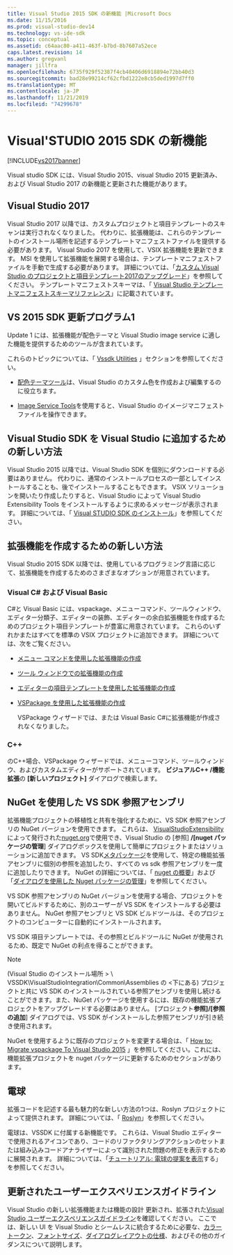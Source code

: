 ```yaml
---
title: Visual Studio 2015 SDK の新機能 |Microsoft Docs
ms.date: 11/15/2016
ms.prod: visual-studio-dev14
ms.technology: vs-ide-sdk
ms.topic: conceptual
ms.assetid: c64aac80-a411-463f-b7bd-8b7607a52ece
caps.latest.revision: 14
ms.author: gregvanl
manager: jillfra
ms.openlocfilehash: 6735f929f52387f4cb40406d6918894e72bb40d3
ms.sourcegitcommit: bad28e99214cf62cfbd1222e8cb5ded1997d7ff0
ms.translationtype: MT
ms.contentlocale: ja-JP
ms.lasthandoff: 11/21/2019
ms.locfileid: "74299678"
---
```

# <a name="what39s-new-in-the-visual-studio-2015-sdk"></a>Visual&#39;STUDIO 2015 SDK の新機能
[!INCLUDE[vs2017banner](../includes/vs2017banner.md)]

Visual studio SDK には、Visual Studio 2015、visual Studio 2015 更新済み、および Visual Studio 2017 の新機能と更新された機能があります。

## <a name="visual-studio-2017"></a>Visual Studio 2017

Visual Studio 2017 以降では、カスタムプロジェクトと項目テンプレートのスキャンは実行されなくなりました。 代わりに、拡張機能は、これらのテンプレートのインストール場所を記述するテンプレートマニフェストファイルを提供する必要があります。 Visual Studio 2017 を使用して、VSIX 拡張機能を更新できます。 MSI を使用して拡張機能を展開する場合は、テンプレートマニフェストファイルを手動で生成する必要があります。 詳細については、「[カスタム Visual Studio のプロジェクトと項目テンプレート2017のアップグレード](/visualstudio/extensibility/upgrading-custom-project-and-item-templates-for-visual-studio-2017?view=vs-2015)」を参照してください。 テンプレートマニフェストスキーマは、「 [Visual Studio テンプレートマニフェストスキーマリファレンス](/visualstudio/extensibility/visual-studio-template-manifest-schema-reference)」に記載されています。

## <a name="vs-2015-sdk-update-1"></a>VS 2015 SDK 更新プログラム1
 Update 1 には、拡張機能が配色テーマと Visual Studio image service に適した機能を提供するためのツールが含まれています。

 これらのトピックについては、「 [Vssdk Utilities](../extensibility/internals/vssdk-utilities.md) 」セクションを参照してください。

- [配色テーマツール](../extensibility/internals/color-theming-tools.md)は、Visual Studio のカスタム色を作成および編集するのに役立ちます。

- [Image Service Tools](../extensibility/internals/image-service-tools.md)を使用すると、Visual Studio のイメージマニフェストファイルを操作できます。

## <a name="new-way-to-add-the-visual-studio-sdk-to-visual-studio"></a>Visual Studio SDK を Visual Studio に追加するための新しい方法
 Visual Studio 2015 以降では、Visual Studio SDK を個別にダウンロードする必要はありません。 代わりに、通常のインストールプロセスの一部としてインストールすることも、後でインストールすることもできます。 VSIX ソリューションを開いたり作成したりすると、Visual Studio によって Visual Studio Extensibility Tools をインストールするように求めるメッセージが表示されます。 詳細については、「 [Visual STUDIO SDK のインストール](../extensibility/installing-the-visual-studio-sdk.md)」を参照してください。

## <a name="new-ways-of-creating-extensions"></a>拡張機能を作成するための新しい方法
 Visual Studio 2015 SDK 以降では、使用しているプログラミング言語に応じて、拡張機能を作成するためのさまざまなオプションが用意されています。

### <a name="visual-c-and-visual-basic"></a>Visual C# および Visual Basic
 C#と Visual Basic には、vspackage、メニューコマンド、ツールウィンドウ、エディター分類子、エディターの装飾、エディターの余白拡張機能を作成するためのプロジェクト項目テンプレートが豊富に用意されています。 これらのいずれかまたはすべてを標準の VSIX プロジェクトに追加できます。 詳細については、次をご覧ください。

- [メニュー コマンドを使用した拡張機能の作成](../extensibility/creating-an-extension-with-a-menu-command.md)

- [ツール ウィンドウでの拡張機能の作成](../extensibility/creating-an-extension-with-a-tool-window.md)

- [エディターの項目テンプレートを使用した拡張機能の作成](../extensibility/creating-an-extension-with-an-editor-item-template.md)

- [VSPackage を使用した拡張機能の作成](../extensibility/creating-an-extension-with-a-vspackage.md)

     VSPackage ウィザードでは、または Visual Basic C#に拡張機能が作成されなくなりました。

### <a name="c"></a>C++
 のC++場合、VSPackage ウィザードでは、メニューコマンド、ツールウィンドウ、およびカスタムエディターがサポートされています。 **ビジュアルC++ /機能拡張**の **[新しいプロジェクト]** ダイアログで検索します。

## <a name="vs-sdk-reference-assemblies-via-nuget"></a>NuGet を使用した VS SDK 参照アセンブリ
 拡張機能プロジェクトの移植性と共有を強化するために、VS SDK 参照アセンブリの NuGet バージョンを使用できます。  これらは、 [VisualStudioExtensibility](https://www.nuget.org/profiles/VisualStudioExtensibility)によって発行された[nuget.org](https://www.nuget.org/)で使用でき、Visual Studio の [参照] **/[nuget パッケージの管理**] ダイアログボックスを使用して簡単にプロジェクトまたはソリューションに追加できます。 VS SDK[メタパッケージ](https://www.nuget.org/packages/VSSDK_Reference_Assemblies)を使用して、特定の機能拡張アセンブリに個別の参照を追加したり、すべての vs sdk 参照アセンブリを一度に追加したりできます。 NuGet の詳細については、「 [nuget の概要](https://docs.microsoft.com/nuget/)」および「[ダイアログを使用した Nuget パッケージの管理](https://docs.microsoft.com/nuget/consume-packages/install-use-packages-visual-studio)」を参照してください。

 VS SDK 参照アセンブリの NuGet バージョンを使用する場合、プロジェクトを開いてビルドするために、別のユーザーが VS SDK をインストールする必要はありません。  NuGet 参照アセンブリと VS SDK ビルドツールは、そのプロジェクトのコンピューターに自動的にインストールされます。

 VS SDK 項目テンプレートでは、その参照とビルドツールに NuGet が使用されるため、既定で NuGet の利点を得ることができます。

> [!NOTE]
> (Visual Studio のインストール場所 > \ VSSDK\VisualStudioIntegration\Common\Assemblies の \<下にある) プロジェクトと共に VS SDK のインストールされている参照アセンブリを使用し続けることができます。また、NuGet パッケージを使用するには、既存の機能拡張プロジェクトをアップグレードする必要はありません。  [プロジェクト**参照]/[参照の追加**] ダイアログでは、VS SDK がインストールした参照アセンブリが引き続き使用されます。
>
> NuGet を使用するように既存のプロジェクトを変更する場合は、「 [How to: Migrate vspackage To Visual Studio 2015](../extensibility/how-to-migrate-extensibility-projects-to-visual-studio-2015.md) 」を参照してください。これには、機能拡張プロジェクトを nuget パッケージに更新するためのセクションがあります。

## <a name="light-bulbs"></a>電球
 拡張コードを記述する最も魅力的な新しい方法の1つは、Roslyn プロジェクトによって提供されます。 詳細については、「 [Roslyn](https://github.com/dotnet/Roslyn)」を参照してください。

 電球は、VSSDK に付属する新機能です。 これらは、Visual Studio エディターで使用されるアイコンであり、コードのリファクタリングアクションのセットまたは組み込みコードアナライザーによって識別された問題の修正を表示するために展開されます。 詳細については、「[チュートリアル: 電球の提案を表示](../extensibility/walkthrough-displaying-light-bulb-suggestions.md)する」を参照してください。

## <a name="updated-user-experience-guidelines"></a>更新されたユーザーエクスペリエンスガイドライン
 Visual Studio の新しい拡張機能または機能の設計 更新され、拡張された[Visual Studio ユーザーエクスペリエンスガイドライン](../extensibility/ux-guidelines/visual-studio-user-experience-guidelines.md)を確認してください。  ここでは、新しい UI を Visual Studio とシームレスに統合するために必要な、[カラートークン](../extensibility/ux-guidelines/shared-colors-for-visual-studio.md)、[フォントサイズ](../extensibility/ux-guidelines/fonts-and-formatting-for-visual-studio.md)、[ダイアログレイアウトの仕様](../extensibility/ux-guidelines/layout-for-visual-studio.md)、およびその他のガイダンスについて説明します。
